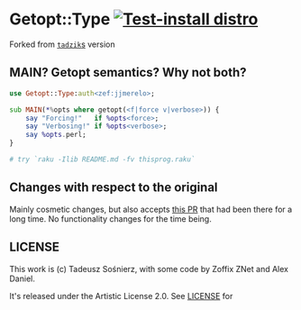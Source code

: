 # Getopt::Type [![Test-install distro](https://github.com/JJ/raku-getopt-type/actions/workflows/test.yaml/badge.svg)](https://github.com/JJ/raku-getopt-type/actions/workflows/test.yaml)

Forked from [`tadzik`s](https://github.com/tadzik/Getopt-Type) version

## MAIN? Getopt semantics? Why not both?

```raku
use Getopt::Type:auth<zef:jjmerelo>;

sub MAIN(*%opts where getopt(<f|force v|verbose>)) {
    say "Forcing!"   if %opts<force>;
    say "Verbosing!" if %opts<verbose>;
    say %opts.perl;
}

# try `raku -Ilib README.md -fv thisprog.raku`
```

## Changes with respect to the original

Mainly cosmetic changes, but also accepts
[this PR](https://github.com/tadzik/Getopt-Type/pulls) that had been there
 for a long time. No functionality changes for the time being.
 
## LICENSE

This work is (c) Tadeusz Sośnierz, with some code by Zoffix ZNet and Alex
 Daniel.
 
It's released under the Artistic License 2.0. See [LICENSE](LICENSE) for
